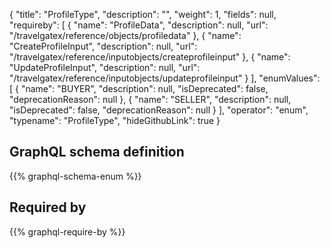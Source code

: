 {
  "title": "ProfileType",
  "description": "",
  "weight": 1,
  "fields": null,
  "requireby": [
    {
      "name": "ProfileData",
      "description": null,
      "url": "/travelgatex/reference/objects/profiledata"
    },
    {
      "name": "CreateProfileInput",
      "description": null,
      "url": "/travelgatex/reference/inputobjects/createprofileinput"
    },
    {
      "name": "UpdateProfileInput",
      "description": null,
      "url": "/travelgatex/reference/inputobjects/updateprofileinput"
    }
  ],
  "enumValues": [
    {
      "name": "BUYER",
      "description": null,
      "isDeprecated": false,
      "deprecationReason": null
    },
    {
      "name": "SELLER",
      "description": null,
      "isDeprecated": false,
      "deprecationReason": null
    }
  ],
  "operator": "enum",
  "typename": "ProfileType",
  "hideGithubLink": true
}
## GraphQL schema definition

{{% graphql-schema-enum %}}

## Required by

{{% graphql-require-by %}}
